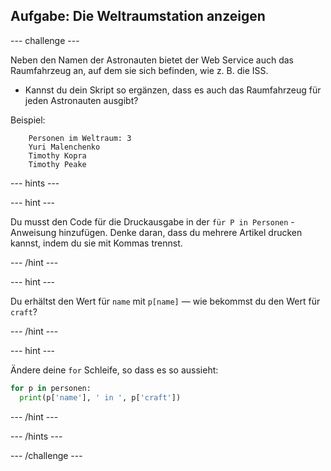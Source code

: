 ## Aufgabe: Die Weltraumstation anzeigen

--- challenge ---

Neben den Namen der Astronauten bietet der Web Service auch das Raumfahrzeug an, auf dem sie sich befinden, wie z. B. die ISS.

+ Kannst du dein Skript so ergänzen, dass es auch das Raumfahrzeug für jeden Astronauten ausgibt? 

Beispiel:
```
    Personen im Weltraum: 3
    Yuri Malenchenko
    Timothy Kopra
    Timothy Peake
```    

--- hints ---


--- hint ---

Du musst den Code für die Druckausgabe in der `für P in Personen` - Anweisung hinzufügen. Denke daran, dass du mehrere Artikel drucken kannst, indem du sie mit Kommas trennst.

--- /hint ---

--- hint ---

Du erhältst den Wert für `name` mit `p[name]` — wie bekommst du den Wert für `craft`?

--- /hint ---

--- hint ---

Ändere deine `for` Schleife, so dass es so aussieht:

```python
for p in personen:
  print(p['name'], ' in ', p['craft'])
```

--- /hint ---

--- /hints ---

--- /challenge ---